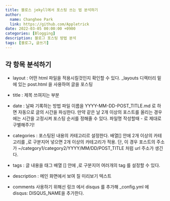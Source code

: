 ```yaml
---
title: 블로스 jekyll에서 포스팅 쓰는 법 분석하기 
author:
  name: Changhee Park
  link: https://github.com/Appletrick
date: 2022-03-05 00:00:00 +0900
categories: [Blogging]
description: 블로그 포스팅 방법 분석
tags: [블로그, 글쓰기]
---
```


## 각 항목 분석하기
- layout : 어떤 html 파일을 적용시킬것인지 확인할 수 있다.
    _layouts 디렉터리 밑에 있는 post.html 을 사용하여 글을 포스팅

- title : 제목 쓰여지는 부분

- date : 날짜 기록하는 방법
    파일 이름을 YYYY-MM-DD-POST_TITLE.md 로 하면 자동으로 글의 시간을 파싱한다.
    만약 같은 날 2개 이상의 포스트를 올리는 경우에는 시간을 고정시켜 포스팅 순서를 정해줄 수 있다.
    파일명 작성할때 - 로 제대로 구별해주기!

- categories : 포스팅된 내용의 카테고리르 설정한다.
  배열[] 안에 2개 이상의 카테고리를 ,로 구분지어 넣으면 2개 이상의 카테고리가 적용.
  단, 이 경우 포스트의 주소가 ~/category1/category2/YYYY/MM/DD/POST_TITLE 처럼 url 주소가 생긴다.

- tags : 글 내용을 태그
  배열 [] 안에 ,로 구분지어 여러개의 tag 를 설정할 수 있다.

- description : 메인 화면에서 보여 질 미리보기 텍스트

- comments
  사용하기 위해선 링크 에서 disqus 를 추가해 _config.yml 에 disqus: DISQUS_NAME을 추가한다.